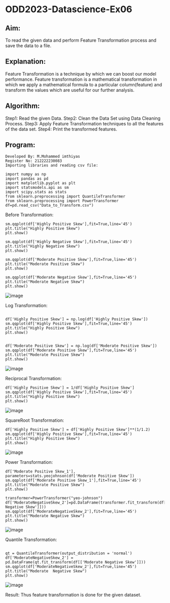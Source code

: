 # ODD2023-Datascience-Ex06
## Aim:
To read the given data and perform Feature Transformation process and save the data to a file.

## Explanation:
Feature Transformation is a technique by which we can boost our model performance. Feature transformation is a mathematical transformation in which we apply a mathematical formula to a particular column(feature) and transform the values which are useful for our further analysis.

## Algorithm:
Step1: Read the given Data.
Step2: Clean the Data Set using Data Cleaning Process.
Step3: Apply Feature Transformation techniques to all the features of the data set.
Step4: Print the transformed features.
## Program:
```
Developed By: M.Mohammed imthiyas
Register No: 212222230083
Importing libraries and reading csv file:

import numpy as np
import pandas as pd
import matplotlib.pyplot as plt
import statsmodels.api as sm
import scipy.stats as stats
from sklearn.preprocessing import QuantileTransformer
from sklearn.preprocessing import PowerTransformer
df=pd.read_csv("Data_to_Transform.csv")
```
Before Transformation:
```
sm.qqplot(df['Highly Positive Skew'],fit=True,line='45')
plt.title("Highly Positive Skew")
plt.show()

sm.qqplot(df['Highly Negative Skew'],fit=True,line='45')
plt.title("Highly Negative Skew")
plt.show()

sm.qqplot(df['Moderate Positive Skew'],fit=True,line='45')
plt.title("Moderate Positive Skew")
plt.show()

sm.qqplot(df['Moderate Negative Skew'],fit=True,line='45')
plt.title("Moderate Negative Skew")
plt.show()
```
![image](https://github.com/imthiyas19/ODD2023-Datascience-Ex06/assets/120353416/e842df9e-36af-4ba5-adb6-58e6213ae170)

   
Log Transformation:
```

df['Highly Positive Skew'] = np.log(df['Highly Positive Skew'])
sm.qqplot(df['Highly Positive Skew'],fit=True,line='45')
plt.title("Highly Positive Skew")
plt.show()


df['Moderate Positive Skew'] = np.log(df['Moderate Positive Skew'])
sm.qqplot(df['Moderate Positive Skew'],fit=True,line='45')
plt.title("Moderate Positive Skew")
plt.show()
```
 ![image](https://github.com/imthiyas19/ODD2023-Datascience-Ex06/assets/120353416/09e329f9-5442-4b82-b723-2a9b6298bb86)

Reciprocal Transformation:
```
df['Highly Positive Skew'] = 1/df['Highly Positive Skew']
sm.qqplot(df['Highly Positive Skew'],fit=True,line='45')
plt.title("Highly Positive Skew")
plt.show()
```
![image](https://github.com/imthiyas19/ODD2023-Datascience-Ex06/assets/120353416/74c0886e-7ba5-406e-8deb-4fdc1fdfa859)


SquareRoot Transformation:
```
df['Highly Positive Skew'] = df['Highly Positive Skew']**(1/1.2)
sm.qqplot(df['Highly Positive Skew'],fit=True,line='45')
plt.title("Highly Positive Skew")
plt.show()
```
![image](https://github.com/imthiyas19/ODD2023-Datascience-Ex06/assets/120353416/b0fda908-674e-4a12-97f9-a45e4b572fd3)


Power Transformation:
```
df['Moderate Positive Skew_1'], parameters=stats.yeojohnson(df['Moderate Positive Skew'])
sm.qqplot(df['Moderate Positive Skew_1'],fit=True,line='45')
plt.title("Moderate Positive Skew")
plt.show()

transformer=PowerTransformer("yeo-johnson")
df['ModerateNegativeSkew_2']=pd.DataFrame(transformer.fit_transform(df[['Moderate Negative Skew']]))
sm.qqplot(df['ModerateNegativeSkew_2'],fit=True,line='45')
plt.title("Moderate Negative Skew")
plt.show()
```

 ![image](https://github.com/imthiyas19/ODD2023-Datascience-Ex06/assets/120353416/317758f9-1ce5-4be6-83c8-7f4a8c3421ec)

Quantile Transformation:
```

qt = QuantileTransformer(output_distribution = 'normal')
df['ModerateNegativeSkew_2'] = pd.DataFrame(qt.fit_transform(df[['Moderate Negative Skew']]))
sm.qqplot(df['ModerateNegativeSkew_2'],fit=True,line='45')
plt.title("Moderate  Negative Skew")
plt.show()
```
![image](https://github.com/imthiyas19/ODD2023-Datascience-Ex06/assets/120353416/c7fd00f5-ca24-45e6-8c31-9c6ee9cbba0e)

Result:
Thus feature transformation is done for the given dataset.
